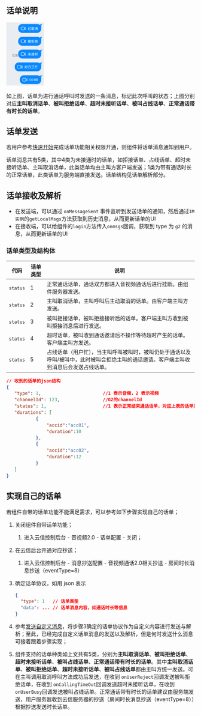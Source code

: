 ## 话单说明

<img src="../../../images/image-20210929192637093.png" width="20%" />

如上图，话单为进行通话呼叫时发送的一条消息，标记此次呼叫的状态；上图分别对应**主叫取消话单**、**被叫拒绝话单**、**超时未接听话单**、**被叫占线话单**、**正常通话带有时长的话单**。

## 话单发送

若用户参考[快速开始](../../../快速开始/跑通示例项目_Web.md)完成话单功能相关权限开通，则组件将话单消息通知到用户。

话单消息共有5类，其中4类为未接通时的话单，如拒接话单、占线话单、超时未接听话单、主叫取消话单，此类话单均由主叫方客户端发送；1类为带有通话时长的正常话单，此类话单为服务端直接发送。话单结构见话单解析部分。

## 话单接收及解析
- 在发送端，可以通过 `onMessageSent` 事件监听到发送话单的通知，然后通过`IM实例`的`getLocalMsgs`方法获取到历史消息，从而更新话单的UI
- 在接收端，可以给组件的`login`方法传入`onmsgs`回调，获取到 type 为 `g2` 的消息，从而更新话单的UI

### 话单类型及结构体

| 代码                                    | 话单类型 | 说明                                                         |
| --------------------------------------- | -------- | ------------------------------------------------------------ |
| `status` | 1        | 正常通话话单，通话双方都进入音视频通话后进行挂断。由组件服务器发送。 |
| `status` | 2        | 主叫取消话单，主叫呼叫后主动取消的话单。由客户端主叫方发送。 |
| `status` | 3        | 被叫拒接话单，被叫拒接接听后的话单。客户端主叫方收到被叫拒接消息后进行发送。 |
| `status`  | 4        | 超时话单，被叫收到通话邀请后不操作等待超时产生的话单。客户端主叫方发送。 |
| `status`     | 5        | 占线话单（用户忙），当主叫呼叫被叫时，被叫仍处于通话以及呼叫/被叫中，此时被叫会拒绝主叫的通话邀请。客户端主叫收到消息后会发送占线话单。 |

```json
// 收到的话单的json结构
{
   "type": 1,                       //1 表示音频，2 表示视频
   "channelId": 123,                //G2的channelId
   "status": 1,                     //1 表示正常结束通话话单，对应上表的话单类型
   "durations": [
           {
               "accid":"acc01",
               "duration":10
           },
           {
               "accid":"acc02",
               "duration":12
           }
   ]
}
```

## 实现自己的话单

若组件自带的话单功能不能满足需求，可以参考如下步骤实现自己的话单；

1. 关闭组件自带话单功能；

   1. 进入云信控制后台 - 音视频2.0 - 话单配置 - 关闭；

2. 在云信后台开通对应抄送；

   1. 进入云信控制后台 - 消息抄送配置 - 音视频通话2.0相关抄送 - 房间时长消息抄送（eventType=8）

3. 确定话单协议，如用 json 表示

   ```json
   {
     "type": 1   // 话单类型
     "data": ... // 话单消息内容，如通话时长等信息
   }
   ```

4. 参考[发送自定义消息](https://doc.yunxin.163.com/docs/TM5MzM5Njk/jg0NTA4NjE?platformId=60179#%E5%8F%91%E9%80%81%E8%87%AA%E5%AE%9A%E4%B9%89%E6%B6%88%E6%81%AF)，将步骤3确定的话单协议作为自定义内容进行发送与解析；至此，已经完成自定义话单消息的发送以及解析，但是何时发送什么消息可接着跟着步骤实现；

5. 组件支持的话单种类如上文共有5类，分别为**主叫取消话单**、**被叫拒绝话单**、**超时未接听话单**、**被叫占线话单**、**正常通话带有时长的话单**。其中**主叫取消话单**、**被叫拒绝话单**、**超时未接听话单**、**被叫占线话单**都由主叫方统一发送。可在主叫调用取消呼叫方法成功后发送，在收到 `onUserReject`回调发送被叫拒绝话单，在收到 `onCallingTimeOut`回调发送超时未接听话单，在收到 `onUserBusy`回调发送被叫占线话单。正常通话带有时长的话单建议由服务端发送，用户服务器收到云信服务器的抄送（房间时长消息抄送（eventType=8））根据抄送发送时长话单。

